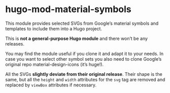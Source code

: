 # hugo-mod-material-symbols
This module provides selected SVGs from Google’s material symbols and templates to include them into a Hugo project.

This is **not a general-purpose Hugo module** and there won’t be any releases.

You may find the module useful if you clone it and adapt it to your needs. In case you want to select other symbol sets you also need to clone Google’s original repo material-design-icons (it’s huge!). 

All the SVGs **slightly deviate from their original release**. Their shape is the same, but all the `height` and `width` attributes for the `svg` tag are removed and replaced by `viewBox` attributes if necessary.
